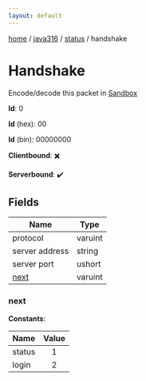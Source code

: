 ```yaml
---
layout: default
---
```


[home](/)  /  [java316](/protocol/java316)  /  [status](/protocol/java316/status)  /  handshake

# Handshake

Encode/decode this packet in [Sandbox](../../../sandbox/java316#status.handshake)

**Id**: 0

**Id** (hex): 00

**Id** (bin): 00000000

**Clientbound**: ✖️

**Serverbound**: ✔️

## Fields

Name | Type
---|---
protocol | varuint
server address | string
server port | ushort
[next](#next) | varuint

### next

**Constants**:

Name | Value
---|:---:
status | 1
login | 2
